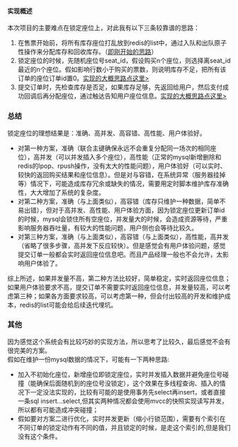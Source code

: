 #### 实现概述
本次项目的主要难点在锁定座位上，对此我有以下三条较靠谱的思路：
1. 在售票开始前，将所有库存座位打乱放到redis的list中，通过入队和出队原子性操作来分配库存和回收库存。（[即刚开始的思路](https://github.com/pj919715177/ticketSystem/blob/master/README.md)）
2. 锁定座位的时候，先随机座位号seat_id，假设购买n个座位，则选择离seat_id最近的n个座位。假如影响行数小于购买的票数，则说明库存不足，把所有该订单的座位订单id置0。[实现的大概思路点这里>](https://github.com/pj919715177/ticketSystem/blob/master/way2.md)
3. 提交订单时，先检查库存是否足，如果库存足够，先返回给用户，然后支付成功回调后再分配座位，通过触达告知用户座位信息。[实现的大概思路点这里>](https://github.com/pj919715177/ticketSystem/blob/master/way3.md)
### 总结
锁定座位的理想结果是：准确、高并发、高容错、高性能、用户体验好。
- 对第一种方案，准确（联合主键确保永远不会重复分配同一场次的相同座位），高并发（可以并发插入多个座位），高性能（正常的mysql新增删除和redis的lpop、rpush操作，没有太大的性能问题），用户体验好（可以实时、较快的返回购买结果和座位信息）。但是对与容错，在系统异常（服务器挂掉等）情况下，可能造成库存冗余或缺失的情况，需要用定时脚本维护库存准确性，大大增加了系统的复杂度。
- 对第二种方案，准确（与上面类似），高容错（库存只维护一种数据，简单不易出错），但对于高并发、高性能、用户体验方面，因为锁定座位更新订单id的时候，mysql会锁住所有空座位，并发量大的时候，会造成资源等待，严重影响服务器吞吐量，有较大的性能问题，用户侧也会等待比较久。
- 对第三种方案，准确（与上面类似），高容错（与上面类似），高性能，高并发（省略了很多步骤，高并发下反应较快）。但是感觉会有用户体验问题，感觉提交订单一般都会实时返回座位信息吧。而且产品经理一般也不会允许，太影响用户体验了。   

综上所述，如果并发量不高，第二种方法比较好，简单稳定，实时返回座位信息；如果用户体验要求不高，提交订单不需要实时返回座位信息，并发量较高，可以考虑第三种；如果各方面要求较高，可以考虑第一种，但会付出较高的开发和维护成本，redis的list可能会给后续迭代埋坑。
### 其他
因为感觉这个系统会有比较巧妙的实现方法，所以思考了比较久，最后感觉不会有很完美的方案。  
假如在维护一份mysql数据的情况下，可能有一下两种思路:
- 加入不初始化座位，新增座位即锁定座位，实时并发插入数据并避免座位号碰撞（能确保后面随机到的座位号没锁定），这个效果在多线程查询、插入的情况下一定没法实现的，比较有可能的是使用事务先select再insert，或者直接一条sql insert...select,但其实两种情况都会使用mvcc的快照实现读写并发，所以都有可能造成冲突碰撞；
- 假如要对方案二进行优化，实时并发更新（缩小行锁范围），需要有个索引在不同订单的锁定动作有不同的值，并且锁定的时候，是走这个索引的,但是我们没有这个条件。
